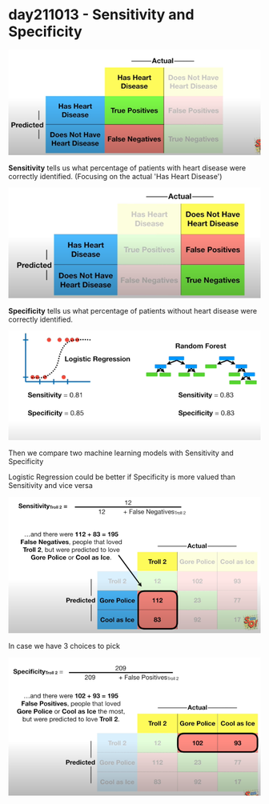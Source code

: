 # day211013 - Sensitivity and Specificity

![Untitled](day211013%20-%20Sensitivity%20and%20Specificity%20b5104d97701a4468b14916f55b36b964/Untitled.png)

**Sensitivity** tells us what percentage of patients with heart disease were correctly identified. (Focusing on the actual 'Has Heart Disease')

![Untitled](day211013%20-%20Sensitivity%20and%20Specificity%20b5104d97701a4468b14916f55b36b964/Untitled%201.png)

**Specificity** tells us what percentage of patients without heart disease were correctly identified.

![Untitled](day211013%20-%20Sensitivity%20and%20Specificity%20b5104d97701a4468b14916f55b36b964/Untitled%202.png)

Then we compare two machine learning models with Sensitivity and Specificity

Logistic Regression could be better if Specificity is more valued than Sensitivity and vice versa

![Untitled](day211013%20-%20Sensitivity%20and%20Specificity%20b5104d97701a4468b14916f55b36b964/Untitled%203.png)

In case we have 3 choices to pick

![Untitled](day211013%20-%20Sensitivity%20and%20Specificity%20b5104d97701a4468b14916f55b36b964/Untitled%204.png)